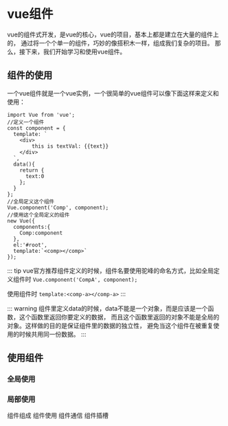 # vue组件
vue的组件式开发，是vue的核心，vue的项目，基本上都是建立在大量的组件上的，
通过将一个个单一的组件，巧妙的像搭积木一样，组成我们复杂的项目。
那么，接下来，我们开始学习和使用vue组件。

## 组件的使用

一个vue组件就是一个vue实例，一个很简单的vue组件可以像下面这样来定义和使用：

```js{4}
import Vue from 'vue';
//定义一个组件
const component = {
  template: `
    <div>
        this is textVal: {{text}}
    </div>
  `,
  data(){
    return {
      text:0
    };
  }
};
//全局定义这个组件
Vue.component('Comp', component);
//使用这个全局定义的组件
new Vue({
  components:{
    Comp:component
  },
  el:'#root',
  template:`<comp></comp>`
});
```
::: tip
vue官方推荐组件定义的时候，组件名要使用驼峰的命名方式，比如全局定义组件时
`Vue.component('CompA', component);`

使用组件时 `template:<comp-a></comp-a>`
:::

::: warning
组件里定义data的时候，data不能是一个对象，而是应该是一个函数，这个函数里返回你要定义的数据，
而且这个函数里返回的对象不能是全局的对象。这样做的目的是保证组件里的数据的独立性，
避免当这个组件在被重复使用的时候共用同一份数据。
:::

## 使用组件
### 全局使用
### 局部使用

组件组成 组件使用 组件通信 组件插槽
